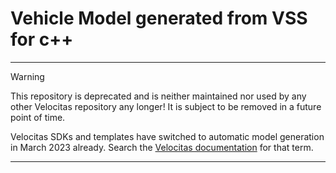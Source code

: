 # Vehicle Model generated from VSS for c++

***

> [!WARNING]
> This repository is deprecated and is neither maintained nor used by any other Velocitas repository any longer!
> It is subject to be removed in a future point of time.
>
> Velocitas SDKs and templates have switched to automatic model generation in March 2023 already. Search the
> [Velocitas documentation](https://eclipse.dev/velocitas/) for that term.

***

